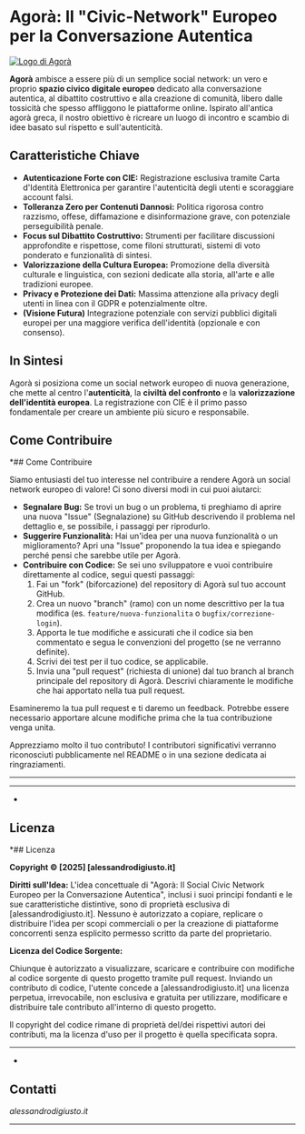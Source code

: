 # Agorà: Il "Civic-Network" Europeo per la Conversazione Autentica

[![Logo di Agorà](agoràlogo.JPG)](LINK_AL_TUO_SITO_WEB_O_PROGETTO)

**Agorà** ambisce a essere più di un semplice social network: un vero e proprio **spazio civico digitale europeo** dedicato alla conversazione autentica, al dibattito costruttivo e alla creazione di comunità, libero dalle tossicità che spesso affliggono le piattaforme online. Ispirato all'antica agorà greca, il nostro obiettivo è ricreare un luogo di incontro e scambio di idee basato sul rispetto e sull'autenticità.

## Caratteristiche Chiave

* **Autenticazione Forte con CIE:** Registrazione esclusiva tramite Carta d'Identità Elettronica per garantire l'autenticità degli utenti e scoraggiare account falsi.
* **Tolleranza Zero per Contenuti Dannosi:** Politica rigorosa contro razzismo, offese, diffamazione e disinformazione grave, con potenziale perseguibilità penale.
* **Focus sul Dibattito Costruttivo:** Strumenti per facilitare discussioni approfondite e rispettose, come filoni strutturati, sistemi di voto ponderato e funzionalità di sintesi.
* **Valorizzazione della Cultura Europea:** Promozione della diversità culturale e linguistica, con sezioni dedicate alla storia, all'arte e alle tradizioni europee.
* **Privacy e Protezione dei Dati:** Massima attenzione alla privacy degli utenti in linea con il GDPR e potenzialmente oltre.
* **(Visione Futura)** Integrazione potenziale con servizi pubblici digitali europei per una maggiore verifica dell'identità (opzionale e con consenso).

## In Sintesi

Agorà si posiziona come un social network europeo di nuova generazione, che mette al centro l'**autenticità**, la **civiltà del confronto** e la **valorizzazione dell'identità europea**. La registrazione con CIE è il primo passo fondamentale per creare un ambiente più sicuro e responsabile.

## Come Contribuire

*## Come Contribuire

Siamo entusiasti del tuo interesse nel contribuire a rendere Agorà un social network europeo di valore! Ci sono diversi modi in cui puoi aiutarci:

* **Segnalare Bug:** Se trovi un bug o un problema, ti preghiamo di aprire una nuova "Issue" (Segnalazione) su GitHub descrivendo il problema nel dettaglio e, se possibile, i passaggi per riprodurlo.
* **Suggerire Funzionalità:** Hai un'idea per una nuova funzionalità o un miglioramento? Apri una "Issue" proponendo la tua idea e spiegando perché pensi che sarebbe utile per Agorà.
* **Contribuire con Codice:** Se sei uno sviluppatore e vuoi contribuire direttamente al codice, segui questi passaggi:
    1.  Fai un "fork" (biforcazione) del repository di Agorà sul tuo account GitHub.
    2.  Crea un nuovo "branch" (ramo) con un nome descrittivo per la tua modifica (es. `feature/nuova-funzionalita` o `bugfix/correzione-login`).
    3.  Apporta le tue modifiche e assicurati che il codice sia ben commentato e segua le convenzioni del progetto (se ne verranno definite).
    4.  Scrivi dei test per il tuo codice, se applicabile.
    5.  Invia una "pull request" (richiesta di unione) dal tuo branch al branch principale del repository di Agorà. Descrivi chiaramente le modifiche che hai apportato nella tua pull request.

Esamineremo la tua pull request e ti daremo un feedback. Potrebbe essere necessario apportare alcune modifiche prima che la tua contribuzione venga unita.

Apprezziamo molto il tuo contributo!
I contributori significativi verranno riconosciuti pubblicamente nel README o in una sezione dedicata ai ringraziamenti.

---

---
*

## Licenza

*## Licenza

**Copyright © [2025] [alessandrodigiusto.it]**

**Diritti sull'Idea:** L'idea concettuale di "Agorà: Il Social Civic Network Europeo per la Conversazione Autentica", inclusi i suoi principi fondanti e le sue caratteristiche distintive, sono di proprietà esclusiva di [alessandrodigiusto.it]. Nessuno è autorizzato a copiare, replicare o distribuire l'idea per scopi commerciali o per la creazione di piattaforme concorrenti senza esplicito permesso scritto da parte del proprietario.

**Licenza del Codice Sorgente:**

Chiunque è autorizzato a visualizzare, scaricare e contribuire con modifiche al codice sorgente di questo progetto tramite pull request. Inviando un contributo di codice, l'utente concede a [alessandrodigiusto.it] una licenza perpetua, irrevocabile, non esclusiva e gratuita per utilizzare, modificare e distribuire tale contributo all'interno di questo progetto.

Il copyright del codice rimane di proprietà del/dei rispettivi autori dei contributi, ma la licenza d'uso per il progetto è quella specificata sopra.

---
*

## Contatti

*alessandrodigiusto.it*

---
